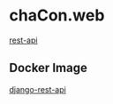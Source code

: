 # chaCon.web
<!-- [chacon.live](https://www.chacon.live) -->
[rest-api](https://django-api.chacon.live/)

## Docker Image
[django-rest-api](https://hub.docker.com/r/chacontu/django-rest-psql)
